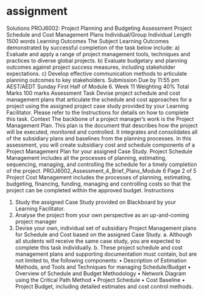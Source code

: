 # assignment
Solutions 
PROJ6002: Project Planning and Budgeting
Assessment Project Schedule and Cost Management Plans
Individual/Group Individual
Length 1500 words
Learning Outcomes The Subject Learning Outcomes demonstrated by successful
completion of the task below include:
a) Evaluate and apply a range of project management
tools, techniques and practices to diverse global
projects.
b) Evaluate budgetary and planning outcomes against
project success measures, including stakeholder
expectations.
c) Develop effective communication methods to
articulate planning outcomes to key stakeholders.
Submission Due by 11:55 pm AEST/AEDT Sunday First Half of Module 6. Week
11
Weighting 40%
Total Marks 100 marks
Assessment Task
Devise project schedule and cost management plans that articulate the schedule and cost approaches
for a project using the assigned project case study provided by your Learning Facilitator.
Please refer to the Instructions for details on how to complete this task.
Context
The backbone of a project manager’s work is the Project Management Plan. This plan is the document
that describes how the project will be executed, monitored and controlled. It integrates and
consolidates all of the subsidiary plans and baselines from the planning processes. In this assessment,
you will create subsidiary cost and schedule components of a Project Management Plan for your
assigned Case Study.
Project Schedule Management includes all the processes of planning, estimating, sequencing,
managing, and controlling the schedule for a timely completion of the project.
PROJ6002_Assessment_4_Brief_Plans_Module 6 Page 2 of 5
Project Cost Management includes the processes of planning, estimating, budgeting, financing,
funding, managing and controlling costs so that the project can be completed within the approved
budget.
Instructions
1. Study the assigned Case Study provided on Blackboard by your Learning Facilitator.
2. Analyse the project from your own perspective as an up-and-coming project manager
3. Devise your own, individual set of subsidiary Project Management plans for Schedule and
Cost based on the assigned Case Study.
a. Although all students will receive the same case study, you are expected to
complete this task individually.
b. These project schedule and cost management plans and supporting documentation
must contain, but are not limited to, the following components:
• Description of Estimation Methods, and Tools and Techniques for managing
Schedule/Budget
• Overview of Schedule and Budget Methodology
• Network Diagram using the Critical Path Method
• Project Schedule
• Cost Baseline
• Project Budget, including detailed estimates and cost control methods.
